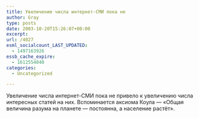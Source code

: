 ```yaml
---
title: Увеличение числа интернет-СМИ пока не
author: Gray
type: posts
date: 2003-10-20T15:26:07+00:00
excerpt:
url: /4027
esml_socialcount_LAST_UPDATED:
  - 1497163926
essb_cache_expire:
  - 1612554040
categories:
  - Uncategorized

---
```








Увеличение числа интернет-СМИ пока не привело к увеличению числа интересных статей на них. Вспоминается аксиома Коула &#8212; &#171;Общая величина разума на планете &#8212; постоянна, а население растёт&#187;.